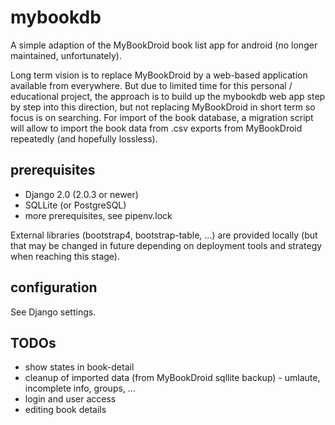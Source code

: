 # mybookdb
A simple adaption of the MyBookDroid book list app for android  (no longer maintained, unfortunately).

Long term vision is to replace MyBookDroid by a web-based application available from everywhere.
But due to limited time for this personal / educational project, the approach is to build up the mybookdb 
web app step by step into this direction, but not replacing MyBookDroid in short term so focus is on searching.
For import of the book database, a migration script will allow to import the book data from .csv exports 
from MyBookDroid repeatedly (and hopefully lossless).

## prerequisites
+ Django 2.0  (2.0.3 or newer)
+ SQLLite (or PostgreSQL)
+ more prerequisites, see pipenv.lock

External libraries (bootstrap4, bootstrap-table, ...) are provided locally (but that may be changed in future
depending on deployment tools and strategy when reaching this stage).

## configuration
See Django settings.

## TODOs
+ show states in book-detail
+ cleanup of imported data (from MyBookDroid sqllite backup) - umlaute, incomplete info, groups, ...
+ login and user access
+ editing book details

